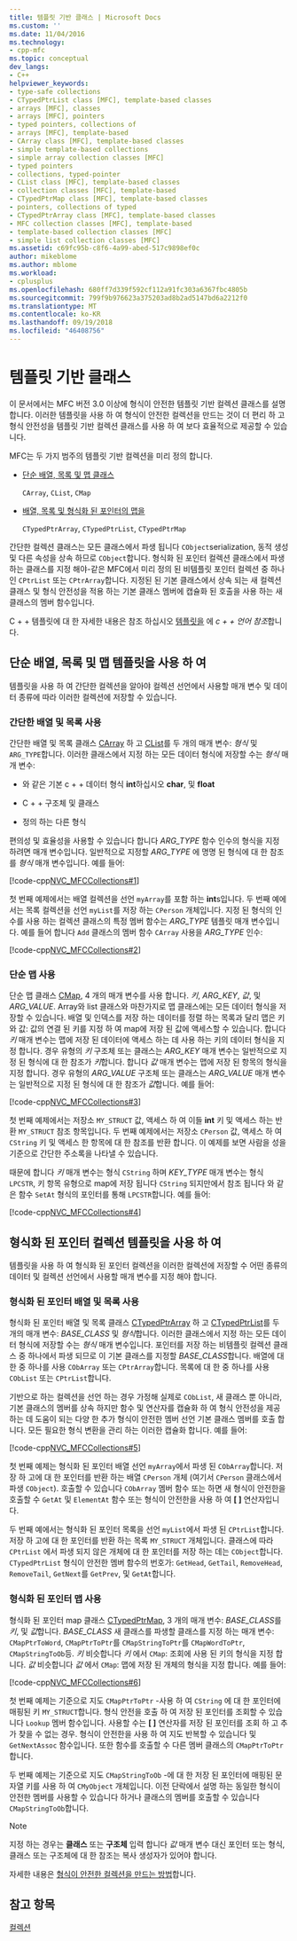 ```yaml
---
title: 템플릿 기반 클래스 | Microsoft Docs
ms.custom: ''
ms.date: 11/04/2016
ms.technology:
- cpp-mfc
ms.topic: conceptual
dev_langs:
- C++
helpviewer_keywords:
- type-safe collections
- CTypedPtrList class [MFC], template-based classes
- arrays [MFC], classes
- arrays [MFC], pointers
- typed pointers, collections of
- arrays [MFC], template-based
- CArray class [MFC], template-based classes
- simple template-based collections
- simple array collection classes [MFC]
- typed pointers
- collections, typed-pointer
- CList class [MFC], template-based classes
- collection classes [MFC], template-based
- CTypedPtrMap class [MFC], template-based classes
- pointers, collections of typed
- CTypedPtrArray class [MFC], template-based classes
- MFC collection classes [MFC], template-based
- template-based collection classes [MFC]
- simple list collection classes [MFC]
ms.assetid: c69fc95b-c8f6-4a99-abed-517c9898ef0c
author: mikeblome
ms.author: mblome
ms.workload:
- cplusplus
ms.openlocfilehash: 680ff7d339f592cf112a91fc303a6367fbc4805b
ms.sourcegitcommit: 799f9b976623a375203ad8b2ad5147bd6a2212f0
ms.translationtype: MT
ms.contentlocale: ko-KR
ms.lasthandoff: 09/19/2018
ms.locfileid: "46408756"
---
```

# <a name="template-based-classes"></a>템플릿 기반 클래스

이 문서에서는 MFC 버전 3.0 이상에 형식이 안전한 템플릿 기반 컬렉션 클래스를 설명 합니다. 이러한 템플릿을 사용 하 여 형식이 안전한 컬렉션을 만드는 것이 더 편리 하 고 형식 안전성을 템플릿 기반 컬렉션 클래스를 사용 하 여 보다 효율적으로 제공할 수 있습니다.

MFC는 두 가지 범주의 템플릿 기반 컬렉션을 미리 정의 합니다.

- [단순 배열, 목록 및 맵 클래스](#_core_using_simple_array.2c_.list.2c_.and_map_templates)

     `CArray`, `CList`, `CMap`

- [배열, 목록 및 형식화 된 포인터의 맵을](#_core_using_typed.2d.pointer_collection_templates)

     `CTypedPtrArray`, `CTypedPtrList`, `CTypedPtrMap`

간단한 컬렉션 클래스는 모든 클래스에서 파생 됩니다 `CObject`serialization, 동적 생성 및 다른 속성을 상속 하므로 `CObject`합니다. 형식화 된 포인터 컬렉션 클래스에서 파생 하는 클래스를 지정 해야-같은 MFC에서 미리 정의 된 비템플릿 포인터 컬렉션 중 하나인 `CPtrList` 또는 `CPtrArray`합니다. 지정된 된 기본 클래스에서 상속 되는 새 컬렉션 클래스 및 형식 안전성을 적용 하는 기본 클래스 멤버에 캡슐화 된 호출을 사용 하는 새 클래스의 멤버 함수입니다.

C + + 템플릿에 대 한 자세한 내용은 참조 하십시오 [템플릿을](../cpp/templates-cpp.md) 에 *c + + 언어 참조*합니다.

##  <a name="_core_using_simple_array.2c_.list.2c_.and_map_templates"></a> 단순 배열, 목록 및 맵 템플릿을 사용 하 여

템플릿을 사용 하 여 간단한 컬렉션을 알아야 컬렉션 선언에서 사용할 매개 변수 및 데이터 종류에 따라 이러한 컬렉션에 저장할 수 있습니다.

###  <a name="_core_simple_array_and_list_usage"></a> 간단한 배열 및 목록 사용

간단한 배열 및 목록 클래스 [CArray](../mfc/reference/carray-class.md) 하 고 [CList](../mfc/reference/clist-class.md)를 두 개의 매개 변수: *형식* 및 `ARG_TYPE`합니다. 이러한 클래스에서 지정 하는 모든 데이터 형식에 저장할 수는 *형식* 매개 변수:

- 와 같은 기본 c + + 데이터 형식 **int**하십시오 **char**, 및 **float**

- C + + 구조체 및 클래스

- 정의 하는 다른 형식

편의성 및 효율성을 사용할 수 있습니다 합니다 *ARG_TYPE* 함수 인수의 형식을 지정 하려면 매개 변수입니다. 일반적으로 지정할 *ARG_TYPE* 에 명명 된 형식에 대 한 참조를 *형식* 매개 변수입니다. 예를 들어:

[!code-cpp[NVC_MFCCollections#1](../mfc/codesnippet/cpp/template-based-classes_1.cpp)]

첫 번째 예제에서는 배열 컬렉션을 선언 `myArray`를 포함 하는 **int**s입니다. 두 번째 예에서는 목록 컬렉션을 선언 `myList`를 저장 하는 `CPerson` 개체입니다. 지정 된 형식의 인수를 사용 하는 컬렉션 클래스의 특정 멤버 함수는 *ARG_TYPE* 템플릿 매개 변수입니다. 예를 들어 합니다 `Add` 클래스의 멤버 함수 `CArray` 사용을 *ARG_TYPE* 인수:

[!code-cpp[NVC_MFCCollections#2](../mfc/codesnippet/cpp/template-based-classes_2.cpp)]

###  <a name="_core_simple_map_usage"></a> 단순 맵 사용

단순 맵 클래스 [CMap](../mfc/reference/cmap-class.md), 4 개의 매개 변수를 사용 합니다. *키*, *ARG_KEY*, *값*, 및 *ARG_VALUE*. Array와 list 클래스와 마찬가지로 맵 클래스에는 모든 데이터 형식을 저장할 수 있습니다. 배열 및 인덱스를 저장 하는 데이터를 정렬 하는 목록과 달리 맵은 키와 값: 값의 연결 된 키를 지정 하 여 map에 저장 된 값에 액세스할 수 있습니다. 합니다 *키* 매개 변수는 맵에 저장 된 데이터에 액세스 하는 데 사용 하는 키의 데이터 형식을 지정 합니다. 경우 유형의 *키* 구조체 또는 클래스는 *ARG_KEY* 매개 변수는 일반적으로 지정 된 형식에 대 한 참조가 *키*합니다. 합니다 *값* 매개 변수는 맵에 저장 된 항목의 형식을 지정 합니다. 경우 유형의 *ARG_VALUE* 구조체 또는 클래스는 *ARG_VALUE* 매개 변수는 일반적으로 지정 된 형식에 대 한 참조가 *값*합니다. 예를 들어:

[!code-cpp[NVC_MFCCollections#3](../mfc/codesnippet/cpp/template-based-classes_3.cpp)]

첫 번째 예제에서는 저장소 `MY_STRUCT` 값, 액세스 하 여 이들 **int** 키 및 액세스 하는 반환 `MY_STRUCT` 참조 항목입니다. 두 번째 예제에서는 저장소 `CPerson` 값, 액세스 하 여 `CString` 키 및 액세스 한 항목에 대 한 참조를 반환 합니다. 이 예제를 보면 사람을 성을 기준으로 간단한 주소록을 나타낼 수 있습니다.

때문에 합니다 *키* 매개 변수는 형식 `CString` 하며 *KEY_TYPE* 매개 변수는 형식 `LPCSTR`, 키 항목 유형으로 map에 저장 됩니다 `CString` 되지만에서 참조 됩니다 와 같은 함수 `SetAt` 형식의 포인터를 통해 `LPCSTR`합니다. 예를 들어:

[!code-cpp[NVC_MFCCollections#4](../mfc/codesnippet/cpp/template-based-classes_4.cpp)]

##  <a name="_core_using_typed.2d.pointer_collection_templates"></a> 형식화 된 포인터 컬렉션 템플릿을 사용 하 여

템플릿을 사용 하 여 형식화 된 포인터 컬렉션을 이러한 컬렉션에 저장할 수 어떤 종류의 데이터 및 컬렉션 선언에서 사용할 매개 변수를 지정 해야 합니다.

###  <a name="_core_typed.2d.pointer_array_and_list_usage"></a> 형식화 된 포인터 배열 및 목록 사용

형식화 된 포인터 배열 및 목록 클래스 [CTypedPtrArray](../mfc/reference/ctypedptrarray-class.md) 하 고 [CTypedPtrList](../mfc/reference/ctypedptrlist-class.md)를 두 개의 매개 변수: *BASE_CLASS* 및 *형식*합니다. 이러한 클래스에서 지정 하는 모든 데이터 형식에 저장할 수는 *형식* 매개 변수입니다. 포인터를 저장 하는 비템플릿 컬렉션 클래스 중 하나에서 파생 되므로 이 기본 클래스를 지정할 *BASE_CLASS*합니다. 배열에 대 한 중 하나를 사용 `CObArray` 또는 `CPtrArray`합니다. 목록에 대 한 중 하나를 사용 `CObList` 또는 `CPtrList`합니다.

기반으로 하는 컬렉션을 선언 하는 경우 가정해 실제로 `CObList`, 새 클래스 뿐 아니라, 기본 클래스의 멤버를 상속 하지만 함수 및 연산자를 캡슐화 하 여 형식 안전성을 제공 하는 데 도움이 되는 다양 한 추가 형식이 안전한 멤버 선언 기본 클래스 멤버를 호출 합니다. 모든 필요한 형식 변환을 관리 하는 이러한 캡슐화 합니다. 예를 들어:

[!code-cpp[NVC_MFCCollections#5](../mfc/codesnippet/cpp/template-based-classes_5.cpp)]

첫 번째 예제는 형식화 된 포인터 배열 선언 `myArray`에서 파생 된 `CObArray`합니다. 저장 하 고에 대 한 포인터를 반환 하는 배열 `CPerson` 개체 (여기서 `CPerson` 클래스에서 파생 `CObject`). 호출할 수 있습니다 `CObArray` 멤버 함수 또는 하면 새 형식이 안전한을 호출할 수 `GetAt` 및 `ElementAt` 함수 또는 형식이 안전한을 사용 하 여 **[ ]** 연산자입니다.

두 번째 예에서는 형식화 된 포인터 목록을 선언 `myList`에서 파생 된 `CPtrList`합니다. 저장 하 고에 대 한 포인터를 반환 하는 목록 `MY_STRUCT` 개체입니다. 클래스에 따라 `CPtrList` 에서 파생 되지 않은 개체에 대 한 포인터를 저장 하는 데는 `CObject`합니다. `CTypedPtrList` 형식이 안전한 멤버 함수의 번호가: `GetHead`, `GetTail`, `RemoveHead`, `RemoveTail`, `GetNext`를 `GetPrev`, 및 `GetAt`합니다.

###  <a name="_core_typed.2d.pointer_map_usage"></a> 형식화 된 포인터 맵 사용

형식화 된 포인터 map 클래스 [CTypedPtrMap](../mfc/reference/ctypedptrmap-class.md), 3 개의 매개 변수: *BASE_CLASS*를 *키*, 및 *값*합니다. *BASE_CLASS* 새 클래스를 파생할 클래스를 지정 하는 매개 변수: `CMapPtrToWord`, `CMapPtrToPtr`를 `CMapStringToPtr`를 `CMapWordToPtr`, `CMapStringToOb`등. *키* 비슷합니다 *키* 에서 `CMap`: 조회에 사용 된 키의 형식을 지정 합니다. *값* 비슷합니다 *값* 에서 `CMap`: 맵에 저장 된 개체의 형식을 지정 합니다. 예를 들어:

[!code-cpp[NVC_MFCCollections#6](../mfc/codesnippet/cpp/template-based-classes_6.cpp)]

첫 번째 예제는 기준으로 지도 `CMapPtrToPtr` -사용 하 여 `CString` 에 대 한 포인터에 매핑된 키 `MY_STRUCT`합니다. 형식 안전을 호출 하 여 저장 된 포인터를 조회할 수 있습니다 `Lookup` 멤버 함수입니다. 사용할 수는 **[ ]** 연산자를 저장 된 포인터를 조회 하 고 추가 찾을 수 없는 경우. 형식이 안전한을 사용 하 여 지도 반복할 수 있습니다 및 `GetNextAssoc` 함수입니다. 또한 함수를 호출할 수 다른 멤버 클래스의 `CMapPtrToPtr`합니다.

두 번째 예제는 기준으로 지도 `CMapStringToOb` -에 대 한 저장 된 포인터에 매핑된 문자열 키를 사용 하 여 `CMyObject` 개체입니다. 이전 단락에서 설명 하는 동일한 형식이 안전한 멤버를 사용할 수 있습니다 하거나 클래스의 멤버를 호출할 수 있습니다 `CMapStringToOb`합니다.

> [!NOTE]
>  지정 하는 경우는 **클래스** 또는 **구조체** 입력 합니다 *값* 매개 변수 대신 포인터 또는 형식, 클래스 또는 구조체에 대 한 참조는 복사 생성자가 있어야 합니다.

자세한 내용은 [형식이 안전한 컬렉션을 만드는 방법](../mfc/how-to-make-a-type-safe-collection.md)합니다.

## <a name="see-also"></a>참고 항목

[컬렉션](../mfc/collections.md)

